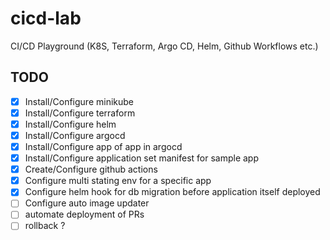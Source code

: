 # cicd-lab

CI/CD Playground (K8S, Terraform, Argo CD, Helm, Github Workflows etc.)

## TODO

- [x] Install/Configure minikube
- [x] Install/Configure terraform
- [x] Install/Configure helm
- [x] Install/Configure argocd
- [x] Install/Configure app of app in argocd
- [x] Install/Configure application set manifest for sample app
- [x] Create/Configure github actions
- [x] Configure multi stating env for a specific app
- [x] Configure helm hook for db migration before application itself deployed
- [ ] Configure auto image updater
- [ ] automate deployment of PRs
- [ ] rollback ?
